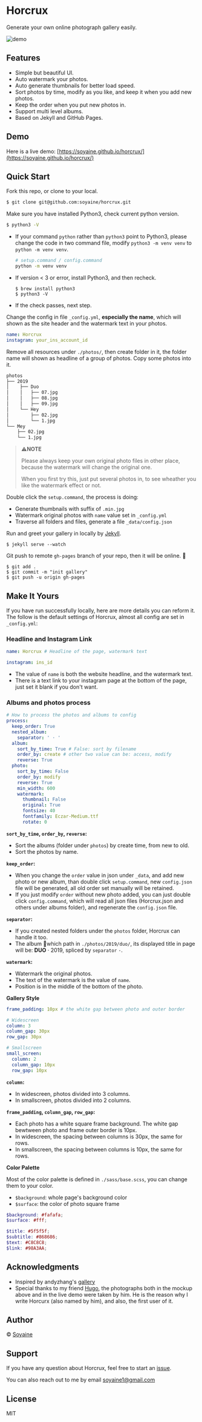 # Horcrux
Generate your own online photograph gallery easily.

![demo](https://raw.githubusercontent.com/soyaine/horcrux/readme/assets/imxie-demo.png)

## Features
- Simple but beautiful UI.
- Auto watermark your photos.
- Auto generate thumbnails for better load speed.
- Sort photos by time, modify as you like, and keep it when you add new photos.
- Keep the order when you put new photos in.
- Support multi level albums.
- Based on Jekyll and GitHub Pages.

## Demo
Here is a live demo: [https://soyaine.github.io/horcrux/](https://soyaine.github.io/horcrux/)

## Quick Start
Fork this repo, or clone to your local.
``` bash
$ git clone git@github.com:soyaine/horcrux.git
```
Make sure you have installed Python3, check current python version.
``` bash
$ python3 -V
```
- If your command `python` rather than `python3` point to Python3, please change the code in two command file, modify `python3 -m venv venv` to `python -m venv venv`.
  ```bash
  # setup.command / config.command
  python -m venv venv 
  ```
- If version < 3 or error, install Python3, and then recheck.
  ```
  $ brew install python3
  $ python3 -V
  ```
- If the check passes, next step.

Change the config in file `_config.yml`, **especially the name**, which will shown as the site header and the watermark text in your photos.

``` yml
name: Horcrux
instagram: your_ins_account_id
```

Remove all resources under `./photos/`, then create folder in it, the folder name will shown as headline of a group of photos. Copy some photos into it. 
```bash
photos
├── 2019
│    ├── Duo
│    │   ├── 07.jpg
│    │   ├── 08.jpg
│    │   ├── 09.jpg
│    └── Hey
│        ├── 02.jpg
│        └── 1.jpg
└── Mey
    ├── 02.jpg
    └── 1.jpg
```

> **⚠️NOTE** 
> 
> Please always keep your own original photo files in other place, because the watermark will change the original one. 
> 
> When you first try this, just put several photos in, to see wheather you like the watermark effect or not.

Double click the `setup.command`, the process is doing:
- Generate thumbnails with suffix of `.min.jpg`
- Watermark original photos with `name` value set in `_config.yml`
- Traverse all folders and files, generate a file `_data/config.json`

Run and greet your gallery in locally by [Jekyll](https://help.github.com/en/articles/setting-up-your-github-pages-site-locally-with-jekyll).
```
$ jekyll serve --watch
```

Git push to remote `gh-pages` branch of your repo, then it will be online. 🎉
```
$ git add .
$ git commit -m "init gallery"
$ git push -u origin gh-pages
```

## Make It Yours
If you have run successfully locally, here are more details you can reform it. The follow is the default settings of Horcrux, almost all config are set in `_config.yml`:

### Headline and Instagram Link

```yml
name: Horcrux # Headline of the page, watermark text

instagram: ins_id
```

- The value of `name` is both the website headline, and the watermark text.
- There is a text link to your instagram page at the bottom of the page, just set it blank if you don't want.

### Albums and photos process

```yml
# How to process the photos and albums to config
process:
  keep_order: True
  nested_album:
    separator: ' · '
  album:
    sort_by_time: True # False: sort by filename
    order_by: create # other two value can be: access, modify
    reverse: True
  photo:
    sort_by_time: False
    order_by: modify
    reverse: True
    min_width: 600
    watermark:
      thumbnail: False
      original: True
      fontsize: 40
      fontfamily: Eczar-Medium.ttf
      rotate: 0
```

**`sort_by_time`, `order_by`, `reverse`:**

- Sort the albums (folder under `photos`) by create time, from new to old.
- Sort the photos by name.

**`keep_order`:**
- When you change the `order` value in json under `_data`, and add new photo or new album, than double click `setup.command`, new `config.json` file will be generated, all old order set manually will be retained.
- If you just modify `order` without new photo added, you can just double click `config.command`, which will read all json files (Horcrux.json and others under albums folder), and regenerate the `config.json` file.

**`separator`:**
- If you created nested folders under the `photos` folder, Horcrux can handle it too.
- The album which path in `./photos/2019/duo/`, its displayed title in page will be: **DUO** · 2019, spliced by `separator` ` · `.


**`watermark`:**
- Watermark the original photos.
- The text of the watermark is the value of `name`.
- Position is in the middle of the bottom of the photo.

**Gallery Style**

```yml
frame_padding: 10px # the white gap between photo and outer border

# Widescreen
column: 3 
column_gap: 30px
row_gap: 30px

# Smallscreen
small_screen:
  column: 2
  column_gap: 10px
  row_gap: 10px
```

**`column`:**
- In widescreen, photos divided into 3 columns.
- In smallscreen, photos divided into 2 columns.

**`frame_padding`, `column_gap`, `row_gap`:**
- Each photo has a white square frame background. The white gap bewtween photo and frame outer border is 10px.
- In widescreen, the spacing between columns is 30px, the same for rows.
- In smallscreen, the spacing between columns is 10px, the same for rows.

**Color Palette**

Most of the color palette is defined in `./sass/base.scss`, you can change them to your color.

- `$background`: whole page's background color
- `$surface`: the color of photo square frame

```scss
$background: #fafafa;
$surface: #fff;

$title: #5f5f5f;
$subtitle: #868686;
$text: #C8C8C8;
$link: #98A3AA;
```

## Acknowledgments
- Inspired by andyzhang's [gallery](https://github.com/andyzg/gallery)
- Special thanks to my friend [Hugo](https://github.com/xcc3641), the photographs both in the mockup above and in the live demo were taken by him. He is the reason why I write Horcurx (also named by him), and also, the first user of it.

## Author
© [Soyaine](https://github.com/soyaine)

## Support
If you have any question about Horcrux, feel free to start an [issue](https://github.com/soyaine/horcrux/issues/new). 

You can also reach out to me by email [soyaine1@gmail.com](mailto:soyaine1@gmail.com)

## License
MIT
